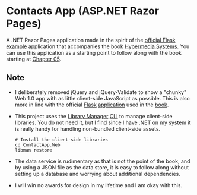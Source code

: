 # Contacts App (ASP.NET Razor Pages)

A .NET Razor Pages application made in the spirit of the [official Flask example][htmx-proj] application 
that accompanies the book [Hypermedia Systems][htmx-book]. You can use this application as a starting point
to follow along with the book starting at [Chapter 05](https://hypermedia.systems/htmx-patterns/).

## Note

- I deliberately removed jQuery and jQuery-Validate to show a "chunky" Web 1.0 app with as little client-side
    JavaScript as possible. This is also more in line with the official [Flask][flask] [application][htmx-proj] used in 
    the [book][htmx-book].
- This project uses the [Library Manager][libman] [CLI][libman-cli] to manage client-side libraries. You do not need it,
    but I find since I have .NET on my system it is really handy for handling non-bundled client-side assets.

  ```shell
  # Install the client-side libraries
  cd ContactApp.Web
  libman restore
  ```
- The data service is rudimentary as that is not the point of the book, and by using a JSON file
    as the data store, it is easy to follow along without setting up a database and worrying about additional dependencies.
- I will win no awards for design in my lifetime and I am okay with this.


[htmx]: https://htmx.org "High power tools for HTML"
[htmx-book]: https://hypermedia.systems/ "Hypermedia Systems Book"
[flask]: https://flask.palletsprojects.com/ "Flask - A minimal web framework for Python"
[htmx-proj]: https://github.com/bigskysoftware/contact-app "Contact App - official"
[libman]: https://devblogs.microsoft.com/dotnet/library-manager-client-side-content-manager-for-web-apps/ "Client-side content manager for web apps"
[libman-cli]: https://learn.microsoft.com/en-us/aspnet/core/client-side/libman/libman-cli
